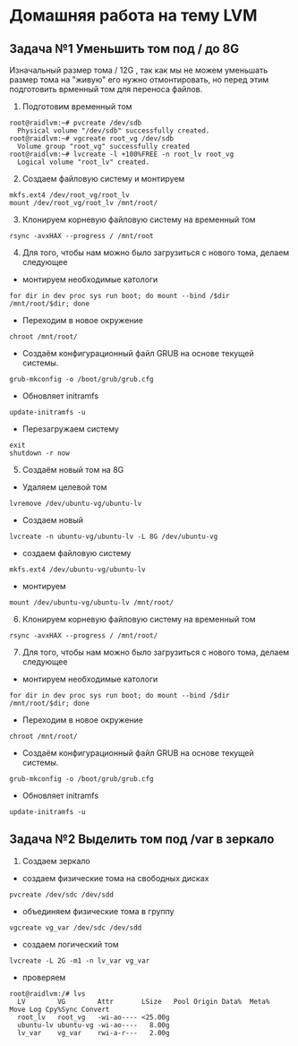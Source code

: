 # Домашняя работа на тему LVM
## Задача №1 Уменьшить том под / до 8G
Изначальный размер тома / 12G , так как мы не можем уменьшать размер тома на "живую" его нужно отмонтировать, но перед этим подготовить врменный том для переноса файлов.
1. Подготовим временный том
```
root@raidlvm:~# pvcreate /dev/sdb
  Physical volume "/dev/sdb" successfully created.
root@raidlvm:~# vgcreate root_vg /dev/sdb
  Volume group "root_vg" successfully created
root@raidlvm:~# lvcreate -l +100%FREE -n root_lv root_vg
  Logical volume "root_lv" created.
```
2. Создаем файловую систему и монтируем
```
mkfs.ext4 /dev/root_vg/root_lv
mount /dev/root_vg/root_lv /mnt/root/
```
3. Клонируем корневую файловую систему на временный том
```
rsync -avxHAX --progress / /mnt/root
```
4. Для того, чтобы нам можно было загрузиться с нового тома, делаем следующее
- монтируем необходимые катологи
```
for dir in dev proc sys run boot; do mount --bind /$dir /mnt/root/$dir; done
```
- Переходим в новое окружение
```
chroot /mnt/root/
```
- Создаём конфигурационный файл GRUB на основе текущей системы.
```
grub-mkconfig -o /boot/grub/grub.cfg
```
- Обновляет initramfs
```
update-initramfs -u
```
- Перезагружаем систему
```
exit
shutdown -r now
```
5. Создаём новый том на 8G
- Удаляем целевой том
```
lvremove /dev/ubuntu-vg/ubuntu-lv
```
- Создаем новый
```
lvcreate -n ubuntu-vg/ubuntu-lv -L 8G /dev/ubuntu-vg
```
- создаем файловую систему 
```
mkfs.ext4 /dev/ubuntu-vg/ubuntu-lv
```
- монтируем
```
mount /dev/ubuntu-vg/ubuntu-lv /mnt/root/
```
6. Клонируем корневую файловую систему на временный том
```
rsync -avxHAX --progress / /mnt/root/
```
7. Для того, чтобы нам можно было загрузиться с нового тома, делаем следующее
- монтируем необходимые катологи
```
for dir in dev proc sys run boot; do mount --bind /$dir /mnt/root/$dir; done
```
- Переходим в новое окружение
```
chroot /mnt/root/
```
- Создаём конфигурационный файл GRUB на основе текущей системы.
```
grub-mkconfig -o /boot/grub/grub.cfg
```
- Обновляет initramfs
```
update-initramfs -u
```

## Задача №2 Выделить том под /var в зеркало
1. Создаем зеркало
- cоздаем физические тома на свободных дисках
```
pvcreate /dev/sdc /dev/sdd
```
- объединяем физические тома в группу
```
vgcreate vg_var /dev/sdc /dev/sdd
```
- создаем логический том
```
lvcreate -L 2G -m1 -n lv_var vg_var
```
- проверяем
```
root@raidlvm:/# lvs
  LV        VG        Attr       LSize   Pool Origin Data%  Meta%  Move Log Cpy%Sync Convert
  root_lv   root_vg   -wi-ao---- <25.00g                                                    
  ubuntu-lv ubuntu-vg -wi-ao----   8.00g                                                    
  lv_var    vg_var    rwi-a-r---   2.00g
```
